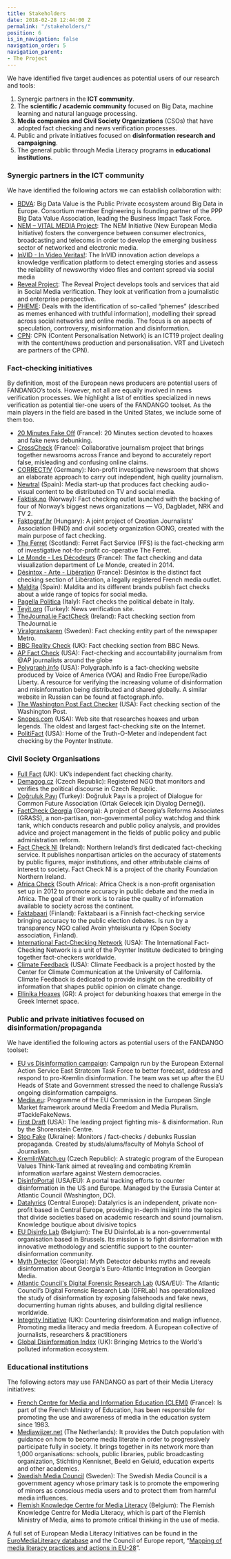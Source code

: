 ```yaml
---
title: Stakeholders
date: 2018-02-28 12:44:00 Z
permalink: "/stakeholders/"
position: 6
is_in_navigation: false
navigation_order: 5
navigation_parent:
- The Project
---
```


We have identified five target audiences as potential users of our research and tools:
1.  Synergic partners in the **ICT community**.
2.  The **scientific / academic community** focused on Big Data, machine learning and natural language processing.
3.  **Media companies and Civil Society Organizations** (CSOs) that have adopted fact checking and news verification processes.
4.  Public and private initiatives focused on **disinformation research and campaigning**.
5.  The general public through Media Literacy programs in **educational institutions**.

### Synergic partners in the ICT community

We have identified the following actors we can establish collaboration with:

- [BDVA](http://www.bdva.eu): Big Data Value is the Public Private ecosystem around Big Data in Europe. Consortium member Engineering is founding partner of the PPP Big Data Value Association, leading the Business Impact Task Force.
- [NEM – VITAL MEDIA Project](https://nem-initiative.org/): The NEM Initiative (New European Media Initiative) fosters the convergence between consumer electronics, broadcasting and telecoms in order to develop the emerging business sector of networked and electronic media.
- [InVID - In Video Veritas!](https://www.invid-project.eu): The InVID innovation action develops a knowledge verification platform to detect emerging stories and assess the reliability of newsworthy video files and content spread via social media
- [Reveal Project](https://revealproject.eu): The Reveal Project develops tools and services that aid in Social Media verification. They look at verification from a journalistic and enterprise perspective.
- [PHEME](https://www.pheme.eu): Deals with the identification of so-called “phemes” (described as memes enhanced with truthful information), modelling their spread across social networks and online media. The focus is on aspects of speculation, controversy, misinformation and disinformation.
- [CPN](): CPN (Content Personalisation Network) is an ICT19 project dealing with the content/news production and personalisation. VRT and Livetech are partners of the CPN).

### Fact-checking initiatives

By definition, most of the European news producers are potential users of FANDANGO’s tools. However, not all are equally involved in news verification processes. We highlight a list of entities specialized in news verification as potential tier-one users of the FANDANGO toolset. As the main players in the field are based in the United States, we include some of them too.

- [20 Minutes Fake Off](https://www.20minutes.fr/societe/desintox/) (France): 20 Minutes section devoted to hoaxes and fake news debunking.
- [CrossCheck](https://crosscheck.firstdraftnews.org/france-en/) (France): Collaborative journalism project that brings together newsrooms across France and beyond to accurately report false, misleading and confusing online claims.
- [CORRECT!V](https://correctiv.org/en/correctiv/) (Germany): Non-profit investigative newsroom that shows an elaborate approach to carry out independent, high quality journalism.
- [Newtral](https://www.lasexta.com/programas/el-objetivo/) (Spain): Media start-up that produces fact checking audio-visual content to be distributed on TV and social media.
- [Faktisk.no](https://www.faktisk.no) (Norway): Fact checking outlet launched with the backing of four of Norway’s biggest news organizations — VG, Dagbladet, NRK and TV 2.
- [Faktograf.hr](https://faktograf.hr) (Hungary): A joint project of Croatian Journalists' Association (HND) and civil society organization GONG, created with the main purpose of fact checking.
- [The Ferret](https://theferret.scot) (Scotland): Ferret Fact Service (FFS) is the fact-checking arm of investigative not-for-profit co-operative The Ferret.
- [Le Monde - Les Décodeurs](https://www.lemonde.fr/les-decodeurs/) (France): The fact checking and data visualization department of Le Monde, created in 2014.
- [Désintox - Arte - Libération](http://www.liberation.fr/desintox,99721) (France): Désintox is the distinct fact checking section of Libération, a legally registered French media outlet.
- [Maldita](https://maldita.es) (Spain): Maldita and its different brands publish fact checks about a wide range of topics for social media.
- [Pagella Politica](https://pagellapolitica.it) (Italy): Fact checks the political debate in Italy.
- [Teyit.org](https://teyit.org/eng/) (Turkey): News verification site.
- [TheJournal.ie FactCheck](http://www.thejournal.ie/factcheck/news/) (Ireland): Fact checking section from TheJournal.ie
- [Viralgranskaren](https://www.metro.se/viralgranskaren) (Sweden): Fact checking entity part of the newspaper Metro.
- [BBC Reality Check](https://www.bbc.com/news/topics/cp7r8vgl2rgt/reality-check) (UK): Fact checking section from BBC News.
- [AP Fact Check](https://apnews.com/tag/APFactCheck) (USA): Fact-checking and accountability journalism from @AP journalists around the globe
- [Polygraph.info](https://www.polygraph.info) (USA): Polygraph.info is a fact-checking website produced by Voice of America (VOA) and Radio Free Europe/Radio Liberty. A resource for verifying the increasing volume of disinformation and misinformation being distributed and shared globally. A similar website in Russian can be found at factograph.info.
- [The Washington Post Fact Checker](https://www.washingtonpost.com/news/fact-checker) (USA): Fact checking section of the Washington Post.
- [Snopes.com](https://www.snopes.com) (USA): Web site that researches hoaxes and urban legends. The oldest and largest fact-checking site on the Internet.
- [PolitiFact](https://www.politifact.com) (USA): Home of the Truth-O-Meter and independent fact checking by the Poynter Institute.

### Civil Society Organisations

- [Full Fact](https://fullfact.org) (UK): UK’s independent fact checking charity.
- [Demagog.cz](https://demagog.cz) (Czech Republic): Registered NGO that monitors and verifies the political discourse in Czech Republic.
- [Doğruluk Payı](http://www.dogrulukpayi.com) (Turkey): Doğruluk Payı is a project of Dialogue for Common Future Association (Ortak Gelecek için Diyalog Derneği).
- [FactCheck Georgia](http://factcheck.ge/en/) (Georgia): A project of Georgia’s Reforms Associates (GRASS), a non-partisan, non-governmental policy watchdog and think tank, which conducts research and public policy analysis, and provides advice and project management in the fields of public policy and public administration reform. 
- [Fact Check NI](https://www.factcheckni.org) (Ireland): Northern Ireland’s first dedicated fact-checking service. It publishes nonpartisan articles on the accuracy of statements by public figures, major institutions, and other attributable claims of interest to society. Fact Check NI is a project of the charity Foundation Northern Ireland.
- [Africa Check]() (South Africa): Africa Check is a non-profit organisation set up in 2012 to promote accuracy in public debate and the media in Africa. The goal of their work is to raise the quality of information available to society across the continent.
- [Faktabaari](https://www.faktabaari.fi/in-english/) (Finland): Faktabaari is a Finnish fact-checking service bringing accuracy to the public election debates. Is run by a transparency NGO called Avoin yhteiskunta ry (Open Society association, Finland).
- [International Fact-Checking Network](https://ifcncodeofprinciples.poynter.org) (USA): The International Fact-Checking Network is a unit of the Poynter Institute dedicated to bringing together fact-checkers worldwide.
- [Climate Feedback](https://climatefeedback.org) (USA): Climate Feedback is a project hosted by the Center for Climate Communication at the University of California. Climate Feedback is dedicated to provide insight on the credibility of information that shapes public opinion on climate change.
- [Ellinika Hoaxes](http://ellinikahoaxes.gr ) (GR): A project for debunking hoaxes that emerge in the Greek Internet space.

### Public and private initiatives focused on disinformation/propaganda

We have identified the following actors as potential users of the FANDANGO toolset:

- [EU vs Disinformation campaign](https://euvsdisinfo.eu): Campaign run by the European External Action Service East Stratcom Task Force to better forecast, address and respond to pro-Kremlin disinformation. The team was set up after the EU Heads of State and Government stressed the need to challenge Russia’s ongoing disinformation campaigns. 
- [Media.eu](http://europa.eu/rapid/press-release_IP-18-1746_en.htm): Programme of the EU Commission in the European Single Market framework around Media Freedom and Media Pluralism. #TackleFakeNews.
- [First Draft](https://firstdraftnews.org) (USA): The leading project fighting mis- & disinformation. Run by the Shorenstein Centre.
- [Stop Fake](https://www.stopfake.org) (Ukraine): Monitors / fact-checks / debunks Russian propaganda. Created by studs/alums/faculty of Mohyla School of Journalism.
- [KremlinWatch.eu](http://www.kremlinwatch.eu) (Czech Republic): A strategic program of the European Values Think-Tank aimed at revealing and combating Kremlin information warfare against Western democracies.
- [DisinfoPortal](https://disinfoportal.org) (USA/EU): A portal tracking efforts to counter disinformation in the US and Europe. Managed by the Eurasia Center at Atlantic Council (Washington, DC).
- [Datalyrics](https://datalyrics.org/en/) (Central Europe): Datalyrics is an independent, private non-profit based in Central Europe, providing in-depth insight into the topics that divide societies based on academic research and sound journalism. Knowledge boutique about divisive topics
- [EU Disinfo Lab](http://disinfo.eu) (Belgium): The EU DisinfoLab is a non-governmental organisation based in Brussels. Its mission is to fight disinformation with innovative methodology and scientific support to the counter-disinformation community.
- [Myth Detector](http://www.mythdetector.ge/en) (Georgia): Myth Detector debunks myths and reveals disinformation about Georgia's Euro-Atlantic Integration in Georgian Media.
- [Atlantic Council's Digital Forensic Research Lab](https://www.digitalsherlocks.org) (USA/EU): The Atlantic Council’s Digital Forensic Research Lab (DFRLab) has operationalized the study of disinformation by exposing falsehoods and fake news, documenting human rights abuses, and building digital resilience worldwide.
- [Integrity Initiative](https://www.integrityinitiative.net) (UK): Countering disinformation and malign influence. Promoting media literacy and media freedom. A European collective of journalists, researchers & practitioners
- [Global Disinformation Index](https://www.disinformationindex.com) (UK): Bringing Metrics to the World's polluted information ecosystem.

### Educational institutions

The following actors may use FANDANGO as part of their Media Literacy initiatives:

- [French Centre for Media and Information Education (CLEMI)]() (France): Is part of the French Ministry of Education, has been responsible for promoting the use and awareness of media in the education system since 1983.
- [Mediawijzer.net](https://www.mediawijzer.net/about-mediawijzer-net/) (The Netherlands): It provides the Dutch population with guidance on how to become media literate in order to progressively participate fully in society. It brings together in its network more than 1,000 organisations: schools, public libraries, public broadcasting organization, Stichting Kennisnet, Beeld en Geluid, education experts and other academics.
- [Swedish Media Council](https://statensmedierad.se/ovrigt/inenglish.579.html) (Sweden): The Swedish Media Council is a government agency whose primary task is to promote the empowering of minors as conscious media users and to protect them from harmful media influences.
- [Flemish Knowledge Centre for Media Literacy](https://cjsm.be/media/themas/mediawijsheid/vlaams-kenniscentrum-voor-mediawijsheid) (Belgium): The Flemish Knowledge Centre for Media Literacy, which is part of the Flemish Ministry of Media, aims to promote critical thinking in the use of media.

A full set of European Media Literacy Initiatives can be found in the [EuroMediaLiteracy database](https://euromedialiteracy.eu/database.php) and the Council of Europe report, “[Mapping of media literacy practices and actions in EU-28](https://www.epra.org/news_items/mapping-of-media-literacy-prectices-and-actions-in-eu-28-eao-report)”.